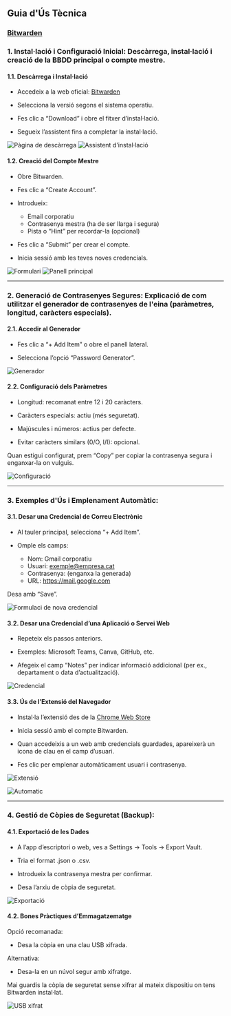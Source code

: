 ## Guia d'Ús Tècnica 

### [Bitwarden](https://bitwarden.com/)

### 1. Instal·lació i Configuració Inicial: Descàrrega, instal·lació i creació de la BBDD principal o compte mestre.
 
#### 1.1. Descàrrega i Instal·lació

- Accedeix a la web oficial: [Bitwarden](https://bitwarden.com/download) 

- Selecciona la versió segons el sistema operatiu.

- Fes clic a “Download” i obre el fitxer d’instal·lació.

- Segueix l’assistent fins a completar la instal·lació.

![Pàgina de descàrrega](./IMG/img01.png)
![Assistent d'instal·lació](./IMG/img02.png) 


#### 1.2. Creació del Compte Mestre

- Obre Bitwarden.

- Fes clic a “Create Account”.

- Introdueix:
  - Email corporatiu
  - Contrasenya mestra (ha de ser llarga i segura)
  - Pista o “Hint” per recordar-la (opcional)

- Fes clic a “Submit” per crear el compte.

- Inicia sessió amb les teves noves credencials.

![Formulari](./IMG/img03.png)
![Panell principal](./IMG/img04.png)

---
   
### 2. Generació de Contrasenyes Segures: Explicació de com utilitzar el generador de contrasenyes de l'eina (paràmetres, longitud, caràcters especials).

#### 2.1. Accedir al Generador

- Fes clic a “+ Add Item” o obre el panell lateral.

- Selecciona l’opció “Password Generator”.

![Generador](./IMG/img05.png)


#### 2.2. Configuració dels Paràmetres

- Longitud: recomanat entre 12 i 20 caràcters.

- Caràcters especials: actiu (més seguretat).

- Majúscules i números: actius per defecte.

- Evitar caràcters similars (0/O, l/I): opcional.

Quan estigui configurat, prem “Copy” per copiar la contrasenya segura i enganxar-la on vulguis.

![Configuració](./IMG/img06.png)

---
   
### 3. Exemples d'Ús i Emplenament Automàtic:
     
#### 3.1. Desar una Credencial de Correu Electrònic

- Al tauler principal, selecciona “+ Add Item”.

- Omple els camps:
  - Nom: Gmail corporatiu
  - Usuari: exemple@empresa.cat
  - Contrasenya: (enganxa la generada)
  - URL: https://mail.google.com

Desa amb “Save”.

![Formulaci de nova credencial](./IMG/img07.png)

#### 3.2. Desar una Credencial d’una Aplicació o Servei Web
 
- Repeteix els passos anteriors.

- Exemples: Microsoft Teams, Canva, GitHub, etc.

- Afegeix el camp “Notes” per indicar informació addicional (per ex., departament o data d’actualització).

![Credencial](./IMG/img08.png)

#### 3.3. Ús de l’Extensió del Navegador

- Instal·la l’extensió des de la [Chrome Web Store](https://bitwarden.com/download/#browser)

- Inicia sessió amb el compte Bitwarden.

- Quan accedeixis a un web amb credencials guardades, apareixerà un icona de clau en el camp d’usuari.

- Fes clic per emplenar automàticament usuari i contrasenya.

![Extensió](./IMG/img09.png)

![Automatic](./IMG/img10.png)

---
   
### 4. Gestió de Còpies de Seguretat (Backup):

#### 4.1. Exportació de les Dades

- A l’app d’escriptori o web, ves a Settings → Tools → Export Vault.

- Tria el format .json o .csv.

- Introdueix la contrasenya mestra per confirmar.

- Desa l’arxiu de còpia de seguretat.

![Exportació](./IMG/img11.png)

#### 4.2. Bones Pràctiques d’Emmagatzematge

Opció recomanada:
- Desa la còpia en una clau USB xifrada.

Alternativa:
- Desa-la en un núvol segur amb xifratge.

Mai guardis la còpia de seguretat sense xifrar al mateix dispositiu on tens Bitwarden instal·lat.

![USB xifrat](./IMG/img12.png)

